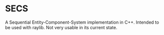 # SECS

A Sequential Entity-Component-System implementation in C++. Intended to be used with raylib. Not very usable in its current state.
